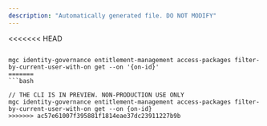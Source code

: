 ```yaml
---
description: "Automatically generated file. DO NOT MODIFY"
---
```


<<<<<<< HEAD
```cli

mgc identity-governance entitlement-management access-packages filter-by-current-user-with-on get --on '{on-id}'
=======
```bash

// THE CLI IS IN PREVIEW. NON-PRODUCTION USE ONLY
mgc identity-governance entitlement-management access-packages filter-by-current-user-with-on get --on {on-id}
>>>>>>> ac57e61007f395881f1814eae37dc23911227b9b

```